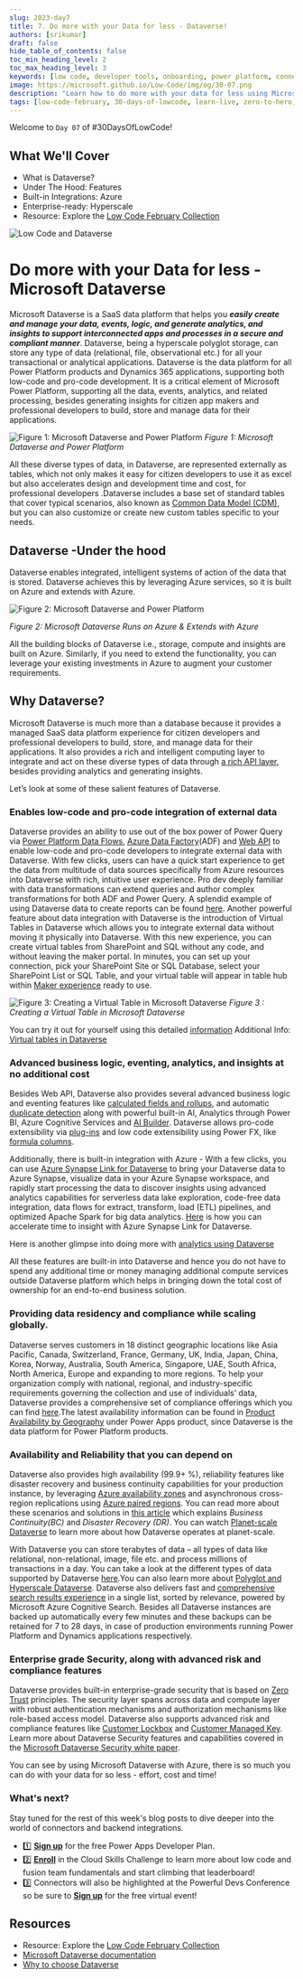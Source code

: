 ```yaml
---
slug: 2023-day7
title: 7. Do more with your Data for less - Dataverse!
authors: [srikumar]
draft: false
hide_table_of_contents: false
toc_min_heading_level: 2
toc_max_heading_level: 3
keywords: [low code, developer tools, onboarding, power platform, connectors, custom connectors]
image: https://microsoft.github.io/Low-Code/img/og/30-07.png
description: "Learn how to do more with your data for less using Microsoft Dataverse!" 
tags: [low-code-february, 30-days-of-lowcode, learn-live, zero-to-hero, ask-the-expert,fusion-teams, power-platform]
---
```


<head>
  <meta name="twitter:url" 
    content="https://microsoft.github.io/Low-Code/blog/2023-day7" />
  <meta name="twitter:title" 
    content="7. Manage your data with Dataverse!" />
  <meta name="twitter:description" 
    content="Learn how to do more with your data for less using Microsoft Dataverse!" />
  <meta name="twitter:image" 
    content="https://microsoft.github.io/Low-Code/img/og/30-07.png" />
  <meta name="twitter:card" content="summary_large_image" />
  <meta name="twitter:creator" 
    content="@nitya" />
  <meta name="twitter:site" content="@AzureAdvocates" /> 
  <link rel="canonical" 
    href="https://microsoft.github.io/Low-Code/blog/2023-day7" />
</head>



Welcome to `Day 07` of #30DaysOfLowCode!

## What We'll Cover
 * What is Dataverse?
 * Under The Hood: Features
 * Built-in Integrations: Azure
 * Enterprise-ready: Hyperscale
 * Resource: Explore the [Low Code February Collection](https://aka.ms/lowcode-february/collection)


![Low Code and Dataverse](./../../../static/img/og/30-07.png)


<!-- ************************************* -->
<!--  AUTHORS: ONLY UPDATE BELOW THIS LINE -->
<!-- ************************************* -->

# Do more with your Data for less - Microsoft Dataverse 
Microsoft Dataverse is a SaaS data platform that helps you ***easily create and manage your data, events, logic, and generate analytics, and insights to support interconnected apps and processes in a secure and compliant manner***. Dataverse, being a hyperscale polyglot storage, can store any type of data (relational, file, observational etc.) for all your transactional or analytical applications. Dataverse is the data platform for all Power Platform products and Dynamics 365 applications, supporting both low-code and pro-code development. It is a critical element of Microsoft Power Platform, supporting all the data, events, analytics, and related processing, besides generating insights for citizen app makers and professional developers to build, store and manage data for their applications. 

![Figure 1: Microsoft Dataverse and Power Platform](./DataverseRunsOnAzure.png)
*Figure 1: Microsoft Dataverse and Power Platform*

All these diverse types of data, in Dataverse, are represented externally as tables, which not only makes it easy for citizen developers to use it as excel but also accelerates design and development time and cost, for professional developers .Dataverse includes a base set of standard tables that cover typical scenarios, also known as [Common Data Model (CDM)](https://learn.microsoft.com/common-data-model/?WT.mc_id=javascript-82212-ninarasi), but you can also customize or create new custom tables specific to your needs.

## Dataverse -Under the hood 
Dataverse enables integrated, intelligent systems of action of the data that is stored. Dataverse achieves this by leveraging Azure services, so it is built on Azure and extends with Azure. 

 ![Figure 2: Microsoft Dataverse and Power Platform](./DataverseRunsOnAzure.png)

*Figure 2: Microsoft Dataverse Runs on Azure & Extends with Azure*

All the building blocks of Dataverse i.e., storage, compute and insights are built on Azure. Similarly, if you need to extend the functionality, you can leverage your existing investments in Azure to augment your customer requirements. 

## Why Dataverse? ##
Microsoft Dataverse is much more than a database because it provides a managed SaaS data platform experience for citizen developers and professional developers to build, store, and manage data for their applications. It also provides a rich and intelligent computing layer to integrate and act on these diverse types of data through [a rich API layer](https://learn.microsoft.com/power-apps/developer/data-platform/webapi/overview/?WT.mc_id=javascript-82212-ninarasi), besides providing analytics and generating insights. 

Let’s look at some of these salient features of Dataverse. 

### Enables low-code and pro-code integration of external data

Dataverse provides an ability to use out of the box power of Power Query via [Power Platform Data Flows](https://learn.microsoft.com/power-query/dataflows/create-use/?WT.mc_id=javascript-82212-ninarasi), [Azure Data Factory](https://learn.microsoft.com/azure/data-factory/connector-dynamics-crm-office-365?tabs=data-factory/?WT.mc_id=javascript-82212-ninarasi)(ADF) and [Web API](https://learn.microsoft.com/power-apps/developer/data-platform/webapi/perform-operations-web-api/?WT.mc_id=javascript-82212-ninarasi) to enable low-code and pro-code developers to integrate external data with Dataverse. With few clicks, users can have a quick start experience to get the data from multitude of data sources specifically from Azure resources into Dataverse with rich, intuitive user experience. Pro dev deeply familiar with data transformations can extend queries and author complex transformations for both ADF and Power Query. A splendid example of using Dataverse data to create reports can be found [here](https://learn.microsoft.com/power-apps/maker/data-platform/data-platform-powerbi-connector?tabs=Dataverse/?WT.mc_id=javascript-82212-ninarasi). Another powerful feature about data integration with Dataverse is the introduction of Virtual Tables in Dataverse which allows you to integrate external data without moving it physically into Dataverse. With this new experience, you can create virtual tables from SharePoint and SQL without any code, and without leaving the maker portal. In minutes, you can set up your connection, pick your SharePoint Site or SQL Database, select your SharePoint List or SQL Table, and your virtual table will appear in table hub within [Maker experience](https://make.powerapps.com) ready to use.

  ![Figure 3: Creating a Virtual Table in Microsoft Dataverse](./VT_SQL_short_221215_small.gif)
*Figure 3 : Creating a Virtual Table in Microsoft Dataverse* 

You can try it out for yourself using this detailed [information](https://powerapps.microsoft.com/blog/virtual-tables-creation-wizard-now-in-public-preview/?WT.mc_id=javascript-82212-ninarasi) 
Additional Info: [Virtual tables in Dataverse](https://www.youtube.com/watch?v=viRTtGEZXNE&list=PL8b8RgcLYAyqDb3hgrVOs-xICPtorzSiK&index=2&ab_channel=MicrosoftPowerPlatform)

### Advanced business logic, eventing, analytics, and insights at no additional cost 
Besides Web API, Dataverse also provides several advanced business logic and eventing features like [calculated fields and rollups](https://learn.microsoft.com/power-apps/developer/data-platform/calculated-rollup-attributes/?WT.mc_id=javascript-82212-ninarasi), and automatic [duplicate detection](https://learn.microsoft.com/power-platform/admin/detect-duplicate-records/?WT.mc_id=javascript-82212-ninarasi) along with powerful built-in AI, Analytics through Power BI, Azure Cognitive Services and [AI Builder](https://learn.microsoft.com/power-apps/use-ai-builder/?WT.mc_id=javascript-82212-ninarasi). Dataverse allows pro-code extensibility via [plug-ins](https://learn.microsoft.com/power-apps/developer/data-platform/plug-ins/?WT.mc_id=javascript-82212-ninarasi) and low code extensibility using Power FX, like [formula columns](https://learn.microsoft.com/power-apps/maker/data-platform/formula-columns/?WT.mc_id=javascript-82212-ninarasi).

Additionally, there is built-in integration with Azure - With a few clicks, you can use [Azure Synapse Link for Dataverse](https://learn.microsoft.com/power-apps/maker/data-platform/export-to-data-lake/?WT.mc_id=javascript-82212-ninarasi) to bring your Dataverse data to Azure Synapse, visualize data in your Azure Synapse workspace, and rapidly start processing the data to discover insights using advanced analytics capabilities for serverless data lake exploration, code-free data integration, data flows for extract, transform, load (ETL) pipelines, and optimized Apache Spark for big data analytics. [Here](https://cloudblogs.microsoft.com/powerplatform/2021/05/26/accelerate-time-to-insight-with-azure-synapse-link-for-dataverse/) is how you can accelerate time to insight with Azure Synapse Link for Dataverse. 

Here is another glimpse into doing more with [analytics using Dataverse](https://www.youtube.com/watch?v=UNMYSEN3VeI&list=PL8b8RgcLYAyqDb3hgrVOs-xICPtorzSiK&index=50&ab_channel=MicrosoftPowerPlatform)

All these features are built-in into Dataverse and hence you do not have to spend any additional time or money managing additional compute services outside Dataverse platform which helps in bringing down the total cost of ownership for an end-to-end business solution.

### Providing data residency and compliance while scaling globally.
Dataverse serves customers in 18 distinct geographic locations like Asia Pacific, Canada, Switzerland, France, Germany, UK, India, Japan, China, Korea, Norway, Australia, South America, Singapore, UAE, South Africa, North America, Europe and expanding to more regions. To help your organization comply with national, regional, and industry-specific requirements governing the collection and use of individuals’ data, Dataverse provides a comprehensive set of compliance offerings which you can find [here](https://learn.microsoft.com/power-platform/admin/wp-compliance-data-privacy/?WT.mc_id=javascript-82212-ninarasi).The latest availability information can be found in [Product Availability by Geography](https://powerplatform.microsoft.com/availability-reports/georeport/?WT.mc_id=javascript-82212-ninarasi) under Power Apps product, since Dataverse is the data platform for Power Platform products.

### Availability and Reliability that you can depend on
Dataverse also provides high availability (99.9+ %), reliability features like disaster recovery and business continuity capabilities for your production instance, by leveraging [Azure availability zones](https://learn.microsoft.com/azure/reliability/availability-zones-overview/?WT.mc_id=javascript-82212-ninarasi) and asynchronous cross-region replications using [Azure paired regions](https://learn.microsoft.com/azure/reliability/cross-region-replication-azure/?WT.mc_id=javascript-82212-ninarasi). You can read more about these scenarios and solutions in [this article](https://learn.microsoft.com/power-platform/admin/business-continuity-disaster-recovery/?WT.mc_id=javascript-82212-ninarasi) which explains *Business Continuity(BC)* and *Disaster Recovery (DR)*. You can watch [Planet-scale Dataverse](https://www.youtube.com/watch?v=QlQmBPYAK8I&list=PL8b8RgcLYAyqDb3hgrVOs-xICPtorzSiK&index=39&t=100s&ab_channel=MicrosoftPowerPlatform) to learn more about how Dataverse operates at planet-scale.

With Dataverse you can store terabytes of data – all types of data like relational, non-relational, image, file etc. and process millions of transactions in a day. You can take a look at the different types of data supported by Dataverse [here](https://learn.microsoft.com/power-apps/maker/data-platform/types-of-fields/?WT.mc_id=javascript-82212-ninarasi).You can also learn more about [Polyglot and Hyperscale Dataverse](https://www.youtube.com/watch?v=bSscrGddctI&list=PL8b8RgcLYAyqDb3hgrVOs-xICPtorzSiK&index=35&ab_channel=MicrosoftPowerPlatform). Dataverse also delivers fast and [comprehensive search results experience](https://learn.microsoft.com/power-platform/admin/configure-relevance-search-organization#what-is-dataverse-search/?WT.mc_id=javascript-82212-ninarasi) in a single list, sorted by relevance, powered by Microsoft Azure Cognitive Search. Besides all Dataverse instances are backed up automatically every few minutes and these backups can be retained for 7 to 28 days, in case of production environments running Power Platform and Dynamics applications respectively. 


### Enterprise grade Security, along with advanced risk and compliance features
Dataverse provides built-in enterprise-grade security that is based on [Zero Trust](https://www.microsoft.com/security/business/zero-trust/?WT.mc_id=javascript-82212-ninarasi) principles. The security layer spans across data and compute layer with robust authentication mechanisms and authorization mechanisms like role-based access model. Dataverse also supports advanced risk and compliance features like [Customer Lockbox](https://learn.microsoft.com/power-platform/admin/about-lockbox/?WT.mc_id=javascript-82212-ninarasi) and [Customer Managed Key](https://learn.microsoft.com/power-platform/admin/manage-encryption-key/?WT.mc_id=javascript-82212-ninarasi). Learn more about Dataverse Security features and capabilities covered in the [Microsoft Dataverse Security white paper](https://download.microsoft.com/download/9/e/d/9edefa88-50a0-4900-97f4-815bca5a7cb8/Dataverse-security-and-scenarios.pdf).

You can see by using Microsoft Dataverse with Azure, there is so much you can do with your data for so less - effort, cost and time! 

### What's next?

Stay tuned for the rest of this week's blog posts to dive deeper into the world of connectors and backend integrations.  

* 1️⃣ [**Sign up**](https://aka.ms/lowcode-february/devplan) for the free Power Apps Developer Plan.
* 2️⃣ [**Enroll**](https://aka.ms/lowcode-february/challenge) in the Cloud Skills Challenge to learn more about low code and fusion team fundamentals and start climbing that leaderboard!
* 3️⃣ Connectors will also be highlighted at the Powerful Devs Conference so be sure to [**Sign up**](https://aka.ms/lowcode-february/PowerfulDevsConf2023) for the free virtual event!

## Resources
* Resource: Explore the [Low Code February Collection](https://aka.ms/lowcode-february/collection)
* [Microsoft Dataverse documentation](https://learn.microsoft.com/power-apps/maker/data-platform/?WT.mc_id=javascript-82212-ninarasi)
* [Why to choose Dataverse](https://www.youtube.com/watch?v=fbKZlF1WMBk&list=PL8b8RgcLYAyqDb3hgrVOs-xICPtorzSiK&index=5&ab_channel=MicrosoftPowerPlatform)






